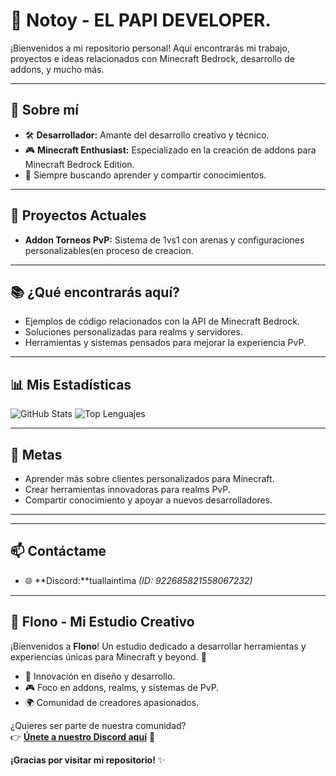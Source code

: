 # 👾 Notoy - EL PAPI DEVELOPER. 

¡Bienvenidos a mi repositorio personal! Aquí encontrarás mi trabajo, proyectos e ideas relacionados con Minecraft Bedrock, desarrollo de addons, y mucho más.

---

## 🌟 Sobre mí
- 🛠️ **Desarrollador:** Amante del desarrollo creativo y técnico.
- 🎮 **Minecraft Enthusiast:** Especializado en la creación de addons para Minecraft Bedrock Edition.
- 🌱 Siempre buscando aprender y compartir conocimientos.

---

## 🚀 Proyectos Actuales
- **Addon Torneos PvP:** Sistema de 1vs1 con arenas y configuraciones personalizables(en proceso de creacion.

---

## 📚 ¿Qué encontrarás aquí?
- Ejemplos de código relacionados con la API de Minecraft Bedrock.
- Soluciones personalizadas para realms y servidores.
- Herramientas y sistemas pensados para mejorar la experiencia PvP.

---

## 📊 Mis Estadísticas
![GitHub Stats](https://github-readme-stats.vercel.app/api?username=NotoyVP&show_icons=true&theme=radical)
![Top Lenguajes](https://github-readme-stats.vercel.app/api/top-langs/?username=NotoyVP&layout=compact&theme=radical)

---

## 🎯 Metas
- Aprender más sobre clientes personalizados para Minecraft.
- Crear herramientas innovadoras para realms PvP.
- Compartir conocimiento y apoyar a nuevos desarrolladores.

---
---

## 📫 Contáctame
- 🌐 **Discord:**tuallaintima *(ID: 922685821558067232)*

---

## 🎨 Flono - Mi Estudio Creativo
¡Bienvenidos a **Flono**! Un estudio dedicado a desarrollar herramientas y experiencias únicas para Minecraft y beyond. 🚀

- 🌟 Innovación en diseño y desarrollo.
- 🎮 Foco en addons, realms, y sistemas de PvP.
- 🌍 Comunidad de creadores apasionados.

¿Quieres ser parte de nuestra comunidad?  
👉 **[Únete a nuestro Discord aquí](https://discord.gg/EDuD8yPM4W)** 👾



**¡Gracias por visitar mi repositorio!** ✨
